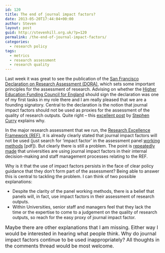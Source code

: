 ```yaml
---
id: 120
title: The end of journal impact factors?
date: 2013-05-20T17:44:04+00:00
author: Steven
layout: post
guid: http://stevenhill.org.uk/?p=120
permalink: /the-end-of-journal-impact-factors/
categories:
  - research policy
tags:
  - metrics
  - research assessment
  - research quality
---
```

Last week it was great to see the publication of the [San Francisco Declaration on Research Assessment (DORA)](http://am.ascb.org/dora/), which sets some important principles for the assessment of research. Advising on whether the [Higher Education Funding Council for England](http://www.hefce.ac.uk/) should sign the declaration was one of my first tasks in my role there and I am really pleased that we are a founding signatory. Central to the declaration is the notion that journal impact factors should not be used as proxies for the assessment of the quality of research outputs. Quite right &#8211; this [excellent post](http://occamstypewriter.org/scurry/2012/08/13/sick-of-impact-factors/) by [Stephen Curry](http://occamstypewriter.org/scurry/about/) explains why.

In the major research assessment that we run, the [Research Excellence Framework (REF)](http://www.ref.ac.uk/), it is already clearly stated that journal impact factors will not be used (just search for &#8216;impact factor&#8217; in the assessment panel [working methods](http://www.ref.ac.uk/media/ref/content/pub/panelcriteriaandworkingmethods/01_12.pdf) [pdf]). But clearly there is still a problem. The point is [repeatedly](http://blogs.lse.ac.uk/impactofsocialsciences/2013/02/08/impact-factors-and-an-alternative-to-ref-2014/) [made](http://www.guardian.co.uk/science/political-science/2013/may/17/science-policy) that universities are using journal impact factors in their internal decision-making and staff management processes relating to the REF.

Why is it that the use of impact factors persists in the face of clear policy guidance that they don&#8217;t form part of the assessment? Being able to answer this is central to tackling the problem. I can think of two possible explanations:

  * <span style="line-height: 16px;">Despite the clarity of the panel working methods, there is a belief that panels will, in fact, use impact factors in their assessment of research outputs.</span>
  * Within Universities, senior staff and managers feel that they lack the time or the expertise to come to a judgement on the quality of research outputs, so reach for the easy proxy of journal impact factor.

<span style="font-size: medium;">Maybe there are other explanations that I am missing. Either way I would be interested in hearing what people think. Why do journal impact factors continue to be used inappropriately? All thoughts in the comments thread would be most welcome.</span>